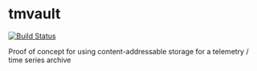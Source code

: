 tmvault
=======

[![Build Status](https://travis-ci.org/rklaehn/tmvault.png)](https://travis-ci.org/rklaehn/tmvault)

Proof of concept for using content-addressable storage for a telemetry / time series archive
